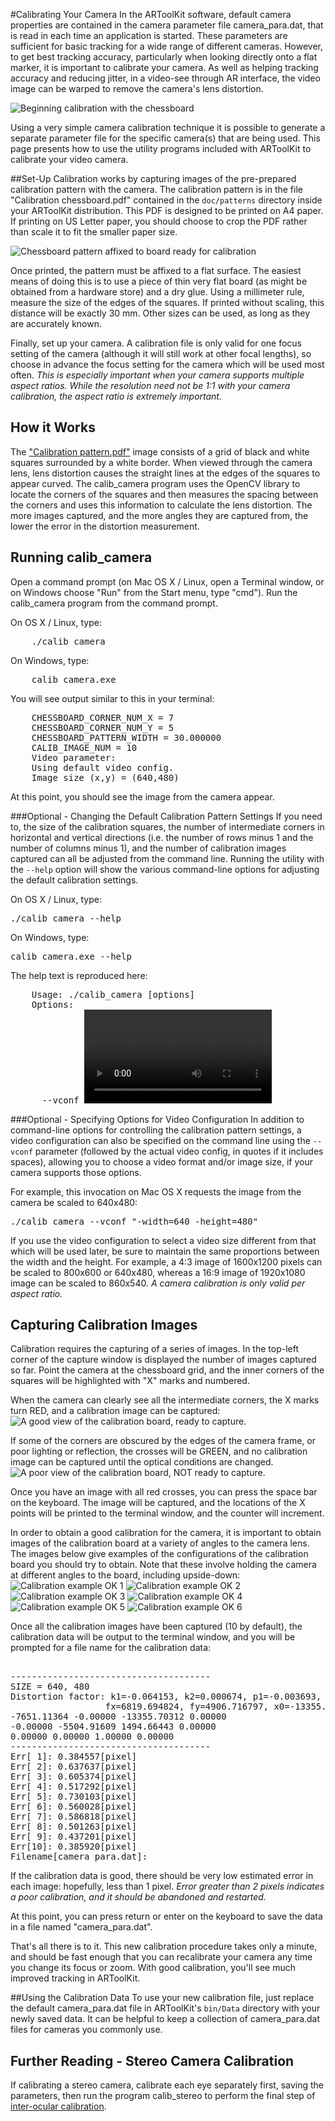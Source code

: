 #Calibrating Your Camera
In the ARToolKit software, default camera properties are contained in the camera parameter file camera_para.dat, that is read in each time an application is started. These parameters are sufficient for basic tracking for a wide range of different cameras. However, to get best tracking accuracy, particularly when looking directly onto a flat marker, it is important to calibrate your camera. As well as helping tracking accuracy and reducing jitter, in a video-see through AR interface, the video image can be warped to remove the camera's lens distortion.

![Beginning calibration with the chessboard][Beginning_calibration_with_the_chessboard]

Using a very simple camera calibration technique it is possible to generate a separate parameter file for the specific camera(s) that are being used. This page presents how to use the utility programs included with ARToolKit to calibrate your video camera.

##Set-Up
Calibration works by capturing images of the pre-prepared calibration pattern with the camera. The calibration pattern is in the file "Calibration chessboard.pdf" contained in the `doc/patterns` directory inside your ARToolKit distribution. This PDF is designed to be printed on A4 paper. If printing on US Letter paper, you should choose to crop the PDF rather than scale it to fit the smaller paper size.

![Chessboard pattern affixed to board ready for calibration][Chessboard_ready_for_calibration]

Once printed, the pattern must be affixed to a flat surface. The easiest means of doing this is to use a piece of thin very flat board (as might be obtained from a hardware store) and a dry glue. Using a millimeter rule, measure the size of the edges of the squares. If printed without scaling, this distance will be exactly 30 mm. Other sizes can be used, as long as they are accurately known.

Finally, set up your camera. A calibration file is only valid for one focus setting of the camera (although it will still work at other focal lengths), so choose in advance the focus setting for the camera which will be used most often. *This is especially important when your camera supports multiple aspect ratios. While the resolution need not be 1:1 with your camera calibration, the aspect ratio is extremely important.*

## How it Works
The ["Calibration pattern.pdf"][2] image consists of a grid of black and white squares surrounded by a white border. When viewed through the camera lens, lens distortion causes the straight lines at the edges of the squares to appear curved. The calib_camera program uses the OpenCV library to locate the corners of the squares and then measures the spacing between the corners and uses this information to calculate the lens distortion. The more images captured, and the more angles they are captured from, the lower the error in the distortion measurement.

## Running calib_camera
Open a command prompt (on Mac OS X / Linux, open a Terminal window, or on Windows choose "Run" from the Start menu, type "cmd"). Run the calib_camera program from the command prompt.

On OS X / Linux, type:
<pre>
    ./calib_camera
</pre>

On Windows, type:
<pre>
    calib_camera.exe
</pre>

You will see output similar to this in your terminal:
<pre>
    CHESSBOARD_CORNER_NUM_X = 7
    CHESSBOARD_CORNER_NUM_Y = 5
    CHESSBOARD_PATTERN_WIDTH = 30.000000
    CALIB_IMAGE_NUM = 10
    Video parameter:
    Using default video config.
    Image size (x,y) = (640,480)
</pre>

At this point, you should see the image from the camera appear.

###Optional - Changing the Default Calibration Pattern Settings
If you need to, the size of the calibration squares, the number of intermediate corners in horizontal and vertical directions (i.e. the number of rows minus 1 and the number of columns minus 1), and the number of calibration images captured can all be adjusted from the command line. Running the utility with the `--help` option will show the various command-line options for adjusting the default calibration settings.

On OS X / Linux, type:
<pre>
./calib_camera --help
</pre>

On Windows, type:
<pre>
calib_camera.exe --help
</pre>

The help text is reproduced here:
<pre>
    Usage: ./calib_camera [options]
    Options:
      --vconf <video parameter for the camera>
      -cornerx=n: specify the number of corners on chessboard in X direction.
      -cornery=n: specify the number of corners on chessboard in Y direction.
      -imagenum=n: specify the number of images captured for calibration.
      -pattwidth=n: specify the square width in the chessbaord.
      -h -help --help: show this message
</pre>

###Optional - Specifying Options for Video Configuration
In addition to command-line options for controlling the calibration pattern settings, a video configuration can also be specified on the command line using the `--vconf` parameter (followed by the actual video config, in quotes if it includes spaces), allowing you to choose a video format and/or image size, if your camera supports those options.

For example, this invocation on Mac OS X requests the image from the camera be scaled to 640x480:
<pre>
./calib_camera --vconf "-width=640 -height=480"
</pre>

If you use the video configuration to select a video size different from that which will be used later, be sure to maintain the same proportions between the width and the height. For example, a 4:3 image of 1600x1200 pixels can be scaled to 800x600 or 640x480, whereas a 16:9 image of 1920x1080 image can be scaled to 860x540. *A camera calibration is only valid per aspect ratio.*

## Capturing Calibration Images
Calibration requires the capturing of a series of images. In the top-left corner of the capture window is displayed the number of images captured so far. Point the camera at the chessboard grid, and the inner corners of the squares will be highlighted with "X" marks and numbered.

When the camera can clearly see all the intermediate corners, the X marks turn RED, and a calibration image can be captured:
![A good view of the calibration board, ready to capture.][Calibration_example_OK_1]

If some of the corners are obscured by the edges of the camera frame, or poor lighting or reflection, the crosses will be GREEN, and no calibration image can be captured until the optical conditions are changed.
![A poor view of the calibration board, NOT ready to capture.][Calibration_example_not_OK]

Once you have an image with all red crosses, you can press the space bar on the keyboard. The image will be captured, and the locations of the X points will be printed to the terminal window, and the counter will increment.

In order to obtain a good calibration for the camera, it is important to obtain images of the calibration board at a variety of angles to the camera lens. The images below give examples of the configurations of the calibration board you should try to obtain. Note that these involve holding the camera at different angles to the board, including upside-down:
![Calibration example OK 1][example OK 1]
![Calibration example OK 2][example OK 2]
![Calibration example OK 3][example OK 3]
![Calibration example OK 4][example OK 4]
![Calibration example OK 5][example OK 5]
![Calibration example OK 6][example OK 6]

Once all the calibration images have been captured (10 by default), the calibration data will be output to the terminal window, and you will be prompted for a file name for the calibration data:

<pre>

--------------------------------------
SIZE = 640, 480
Distortion factor: k1=-0.064153, k2=0.000674, p1=-0.003693, p2=-0.011219
                  fx=6819.694824, fy=4906.716797, x0=-13355.703125, y0=1494.664429, s=-0.891334
-7651.11364 -0.00000 -13355.70312 0.00000
-0.00000 -5504.91609 1494.66443 0.00000
0.00000 0.00000 1.00000 0.00000
--------------------------------------
Err[ 1]: 0.384557[pixel]
Err[ 2]: 0.637637[pixel]
Err[ 3]: 0.605374[pixel]
Err[ 4]: 0.517292[pixel]
Err[ 5]: 0.730103[pixel]
Err[ 6]: 0.560028[pixel]
Err[ 7]: 0.586818[pixel]
Err[ 8]: 0.501263[pixel]
Err[ 9]: 0.437201[pixel]
Err[10]: 0.385920[pixel]
Filename[camera_para.dat]:
</pre>

If the calibration data is good, there should be very low estimated error in each image: hopefully, less than 1 pixel. *Error greater than 2 pixels indicates a poor calibration, and it should be abandoned and restarted.*

At this point, you can press return or enter on the keyboard to save the data in a file named "camera_para.dat".

That's all there is to it. This new calibration procedure takes only a minute, and should be fast enough that you can recalibrate your camera any time you change its focus or zoom. With good calibration, you'll see much improved tracking in ARToolKit.

##Using the Calibration Data
To use your new calibration file, just replace the default camera_para.dat file in ARToolKit's `bin/Data` directory with your newly saved data. It can be helpful to keep a collection of camera_para.dat files for cameras you commonly use.

## Further Reading - Stereo Camera Calibration
If calibrating a stereo camera, calibrate each eye separately first, saving the parameters, then run the program calib_stereo to perform the final step of [inter-ocular calibration][3].

[2]: /Calibration_chessboard.pdf
[3]: Advanced_Topics:config_camera_stereo_tracking

[Beginning_calibration_with_the_chessboard]: :beginning_calibration_with_the_chessboard_1.jpg
[Chessboard_ready_for_calibration]: :chessboard_ready_for_calibration_1.jpg
[Calibration_example_OK_1]: :calibration_example_ok_1_1.jpg
[Calibration_example_not_OK]: :calibration_example_not_ok_1.jpg
[example OK 1]: :calibration_example_ok_1_1.jpg
[example OK 2]: :calibration_example_ok_2_1.jpg
[example OK 3]: :calibration_example_ok_3_1.jpg
[example OK 4]: :calibration_example_ok_4_1.jpg
[example OK 5]: :calibration_example_ok_5_1.jpg
[example OK 6]: :calibration_example_ok_6_1.jpg
